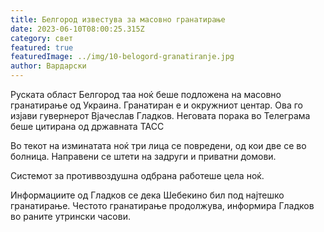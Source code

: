 ```yaml
---
title: Белгород известува за масовно гранатирање
date: 2023-06-10T08:00:25.315Z
category: свет
featured: true
featuredImage: ../img/10-belogord-granatiranje.jpg
author: Вардарски
---
```

Руската област Белгород таа ноќ беше подложена на масовно гранатирање од Украина. Гранатиран е и окружниот центар. Ова го изјави гувернерот Вјачеслав Гладков. Неговата порака во Телеграма беше цитирана од државната ТАСС

Во текот на изминатата ноќ три лица се повредени, од кои две се во болница. Направени се штети на задруги и приватни домови.

Системот за противвоздушна одбрана работеше цела ноќ.

Информациите од Гладков се дека Шебекино бил под најтешко гранатирање. Честото гранатирање продолжува, информира Гладков во раните утрински часови.